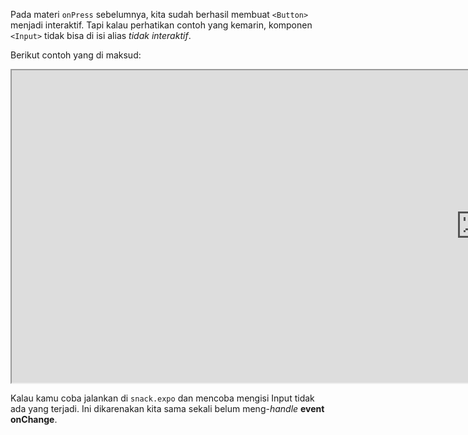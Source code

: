 Pada materi `onPress` sebelumnya, kita sudah berhasil membuat `<Button>` menjadi interaktif. Tapi kalau perhatikan contoh yang kemarin, komponen `<Input>` tidak bisa di isi alias _tidak interaktif_.

Berikut contoh yang di maksud:

<div style="width: 800px;position:relative;overflow-x:auto">
<iframe src="https://snack.expo.dev/@doltons/handle-onpress" height="500" width="1500"></iframe>
</div>

Kalau kamu coba jalankan di `snack.expo` dan mencoba mengisi Input tidak ada yang terjadi. Ini dikarenakan kita sama sekali belum meng-_handle_ **event onChange**.

<!-- Ketika pengguna memasukkan pada form input lalu mencoba submit, hal tersebut akan memungkinkan aplikasi Kita untuk merespons dan mengelola input dengan dinamis. Data yang di isi lewat input tersebut akan di proses lebih lanjut. Hal ini dimungkinkan dengan onChange

Event "onChange" adalah event yang terjadi ketika nilai suatu elemen berubah. Dalam konteks React Native, ini berarti ketika pengguna mengetikkan sesuatu dalam TextInput atau memilih sesuatu dalam Picker, event "onChange" akan aktif dan memungkinkan Kita untuk merespons perubahan tersebut.

Dalam TextInput, event "onChange" memungkinkan kita untuk mengakses nilai yang dimasukkan oleh pengguna dan menggunakannya dalam logika aplikasi. Berikut adalah contoh penggunaan "onChange" pada TextInput:

<iframe src="https://snack.expo.dev/@doltons/onchange" height="500" width="1500"></iframe>

Dalam contoh ini, "onChangeText" menerima fungsi "handleInputChange", yang akan dijalankan setiap kali nilai dalam TextInput berubah. Fungsi tersebut kemudian mengubah state "inputValue", dan nilai ini ditampilkan di bawah TextInput. -->
